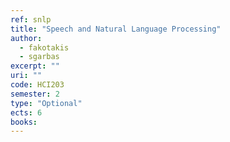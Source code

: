 ```yaml
---
ref: snlp
title: "Speech and Natural Language Processing"
author: 
  - fakotakis
  - sgarbas
excerpt: ""
uri: ""
code: HCI203
semester: 2
type: "Optional"
ects: 6
books: 
---
```

